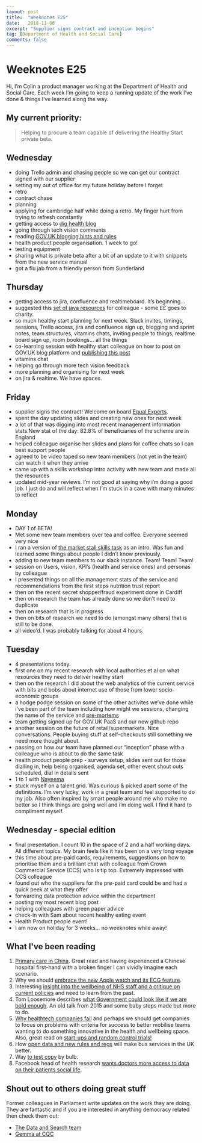 ```yaml
---
layout: post
title:  "Weeknotes E25"
date:   2018-11-06
excerpt: "Supplier signs contract and inception begins"
tag: [Department of Health and Social Care]
comments: false
---
```


# Weeknotes E25
Hi, I’m Colin a product manager working at the Department of Health and Social Care. Each week I’m going to keep a running update of the work I’ve done & things I’ve learned along the way.

## My current priority:
> Helping to procure a team capable of delivering the Healthy Start private beta.

## Wednesday
- doing Trello admin and chasing people so we can get our contract signed with our supplier
- setting my out of office for my future holiday before I forget
- retro
- contract chase
- planning
- applying for cambridge half while doing a retro. My finger hurt from trying to refresh constantly
- getting access to [dig health blog](https://digitalhealth.blog.gov.uk/)
- going through tech vision comments
- reading [GOV.UK blogging hints and rules](https://www.gov.uk/guidance/content-design/blogging#creating-and-editing-blog-posts)
- health product people organisation. 1 week to go!
- testing equipment
- sharing what is private beta after a bit of an update to it with snippets from the new service manual
- got a flu jab from a friendly person from Sunderland

## Thursday
- getting access to jira, confluence and realtimeboard. It’s beginning…
- suggested this [set of java resources](https://www.humblebundle.com/books/java-by-packt-books?hmb_source=navbar&hmb_medium=product_tile&hmb_campaign=tile_index_5) for colleague - some ££ goes to charity.
- so much healthy start planning for next week. Slack invites, timings, sessions, Trello access, jira and confluence sign up, blogging and sprint notes, team structures, vitamins chats, inviting people to things, realtime board sign up, room bookings… all the things
- co-learning session with healthy start colleague on how to post on GOV.UK blog platform and [publishing this post](https://digitalhealth.blog.gov.uk/2018/11/01/five-tips-for-other-teams-when-preparing-for-a-beta/)
- vitamins chat
- helping go through more tech vision feedback
- more planning and organising for next week
- on jira & realtime. We have spaces.

## Friday
- supplier signs the contract! Welcome on board [Equal Experts](https://www.equalexperts.com/).
- spent the day updating slides and creating new ones for next week
- a lot of that was digging into most recent management information stats.New stat of the day: 82.8% of beneficiaries of the scheme are in England
- helped colleague organise her slides and plans for coffee chats so I can best support people
- agreed to be video taped so new team members (not yet in the team) can watch it when they arrive
- came up with a skills workshop intro activity with new team and made all the resources
- updated mid-year reviews. I’m not good at saying why i’m doing a good job. I just do and will reflect when I’m stuck in a cave with many minutes to reflect

## Monday
- DAY 1 of BETA!
- Met some new team members over tea and coffee. Everyone seemed very nice
- I ran a version of [the market stall skills task](https://medium.com/practicalscrum/market-of-skills-634a6ebf3363) as an intro. Was fun and learned some things about people I didn’t know previously.
- adding to new team members to our slack instance. Team! Team! Team!
- session on Users, vision, KPI’s (health and service ones) and personas by colleague
- I presented things on all the management stats of the service and recommendations from the first steps nutrition trust report
- then on the recent secret shopper/fraud experiment done in Cardiff
- then on research the team has already done so we don’t need to duplicate
- then on research that is in progress
- then on bits of research we need to do (amongst many others) that is still to be done.
- all video’d. I was probably talking for about 4 hours.

## Tuesday
- 4 presentations today.
- first one on my recent research with local authorities et al on what resources they need to deliver healthy start
- then on the research I did about the web analytics of the current service with bits and bobs about internet use of those from lower socio-economic groups
- a hodge podge session on some of the other activites we’ve done while i’ve been part of the team including how might we sessions, changing the name of the service and [pre-mortems](https://digitalhealth.blog.gov.uk/2018/09/20/pre-mortem-identifying-opportunities-and-risks/)
- team getting signed up for GOV.UK PaaS and our new github repo
- another session on the future of retail/supermarkets. Nice conversations. People buying stuff at self-checkouts still something we need more thought about.
- passing on how our team have planned our “inception” phase with a colleague who is about to do the same task
- health product people prep - surveys setup, slides sent out for those dialling in, help being organised, agenda set, other event shout outs scheduled, dial in details sent
- 1 to 1 with [Nayeema](https://twitter.com/NayeemaC?lang=en)
- stuck myself on a talent grid. Was curious & picked apart some of the definitions. I’m very lucky, work in a great team and feel supported to do my job. Also often inspired by smart people around me who make me better so I think things are going well and i’m doing well. I find it hard to compliment myself.

## Wednesday - special edition
- final presentation. I count 10 in the space of 2 and a half working days. All different topics. My brain feels like it has been on a very long voyage
- this time about pre-paid cards, requirements, suggestions on how to prioritise them and a brilliant chat with colleague from Crown Commercial Service (CCS) who is tip top. Extremely impressed with CCS colleague
- found out who the suppliers for the pre-paid card could be and had a quick peek at what they offer
- forwarding data protection advice within the department
- posting my most recent blog post
- helping colleagues with green paper advice
- check-in with Sam about recent healthy eating event
- Health Product people event!
- I am now on holiday for 3 weeks… no weeknotes while away!

## What I've been reading
1. [Primary care in China](https://www.nytimes.com/2018/09/30/business/china-health-care-doctors.html). Great read and having experienced a Chinese hospital first-hand with a broken finger I can vividly imagine each scenario.
2. Why we should [embrace the new Apple watch and its ECG feature](https://theconversation.com/new-apple-watch-adds-heart-tracking-heres-why-we-should-welcome-ecg-for-everyone-103375).
3. Interesting [insight into the wellbeing of NHS staff and a critique on current policies](https://blogs.bmj.com/bmj/2018/08/07/agnes-arnold-forster-doctors-wellbeing-learning-past-help-improve-future/) and need to learn from the past.
4. Tom Loosemore describes [what Government could look like if we are bold enough](https://public.digital/2018/09/25/making-government-as-a-platform-real/). An old talk from 2015 and some baby steps made but more to do.
5. [Why healthtech companies fail](https://www.fastcompany.com/90251795/why-do-digital-health-startups-keep-failing) and perhaps we should get companies to focus on problems with criteria for success to better mobilise teams wanting to do something innovative in the health and wellbeing space. Also, great read on [start-ups and random control trials!](https://www.statnews.com/2018/10/15/digital-health-startups-randomized-trials/)
6. How [open data and new rules and regs](https://www.wired.co.uk/article/bus-times-timetable-route-services-act-2017) will make bus services in the UK better.
7. Way [to test copy](https://bulb.co.uk/blog/testing-product-copy-with-the-right-questions) by bulb.
8. Facebook head of health research [wants doctors more access to data on their patients social life](https://www.cnbc.com/2018/10/10/facebooks-dr-freddy-abnousi-wants-doctors-to-have-more-patient-data.html).

## Shout out to others doing great stuff
Former colleagues in Parliament write updates on the work they are doing. They are fantastic and if you are interested in anything democracy related then check them out:
- [The Data and Search team](https://ukparliament.github.io/weeknotes.data-search/)
- [Gemma at CQC](https://medium.com/@gemmarogers1)
